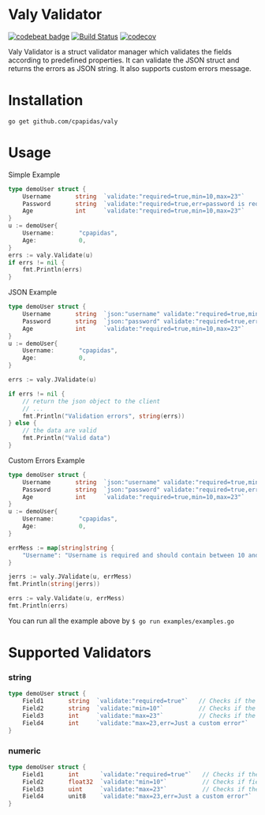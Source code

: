 # Valy Validator

[![codebeat badge](https://codebeat.co/badges/5125c3a9-6723-43fe-b157-77fca39c7a77)](https://codebeat.co/projects/github-com-cpapidas-valy-master)
[![Build Status](https://travis-ci.org/cpapidas/valy.svg?branch=master)](https://travis-ci.org/cpapidas/valy)
[![codecov](https://codecov.io/gh/cpapidas/valy/branch/master/graph/badge.svg)](https://codecov.io/gh/cpapidas/valy)

Valy Validator is a struct validator manager which validates the fields according to predefined properties. It can
validate the JSON struct and returns the errors as JSON string. It also supports custom errors message.

# Installation

`go get github.com/cpapidas/valy`

# Usage

Simple Example
```go
type demoUser struct {
	Username       string  `validate:"required=true,min=10,max=23"`
	Password       string  `validate:"required=true,err=password is required"`
	Age            int     `validate:"required=true,min=10,max=23"`
}
u := demoUser{
    Username:       "cpapidas",
    Age:            0,
}
errs := valy.Validate(u)
if errs != nil {
    fmt.Println(errs)
}
```

JSON Example
```go
type demoUser struct {
	Username       string  `json:"username" validate:"required=true,min=10,max=23"`
	Password       string  `json:"password" validate:"required=true,err=password is required"`
	Age            int     `validate:"required=true,min=10,max=23"`
}
u := demoUser{
    Username:       "cpapidas",
    Age:            0,
}

errs := valy.JValidate(u)

if errs != nil {
    // return the json object to the client
    // ...
    fmt.Println("Validation errors", string(errs))
} else {
    // the data are valid
    fmt.Println("Valid data")
}
```

Custom Errors Example
```go
type demoUser struct {
	Username       string  `json:"username" validate:"required=true,min=10,max=23"`
	Password       string  `json:"password" validate:"required=true,err=password is required"`
	Age            int     `validate:"required=true,min=10,max=23"`
}
u := demoUser{
    Username:       "cpapidas",
    Age:            0,
}

errMess := map[string]string {
    "Username": "Username is required and should contain between 10 and 23 characters.",
}

jerrs := valy.JValidate(u, errMess)
fmt.Println(string(jerrs))

errs := valy.Validate(u, errMess)
fmt.Println(errs)
```

You can run all the example above by
`$ go run examples/examples.go`

# Supported Validators

### string

```go
type demoUser struct {
	Field1       string  `validate:"required=true"`   // Checks if the field presents.
	Field2       string  `validate:"min=10"`          // Checks if the string length is less than min value.
	Field3       int     `validate:"max=23"`          // Checks if the string length is bigger than max value.
	Field4       int     `validate:"max=23,err=Just a custom error"`
}
```

### numeric

```go
type demoUser struct {
	Field1       int      `validate:"required=true"`   // Checks if the field is != 0.
	Field2       float32  `validate:"min=10"`          // Checks if field is less than 10.
	Field3       uint     `validate:"max=23"`          // Checks if the field is grater than 23.
	Field4       unit8    `validate:"max=23,err=Just a custom error"`
}
```